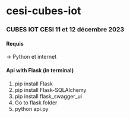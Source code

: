 # cesi-cubes-iot

### CUBES IOT CESI 11 et 12 décembre 2023

#### Requis
-> Python et internet


#### Api with Flask (in terminal)
1. pip install Flask
2. pip install Flask-SQLAlchemy
3. pip install flask_swagger_ui
4. Go to flask folder
5. python api.py
